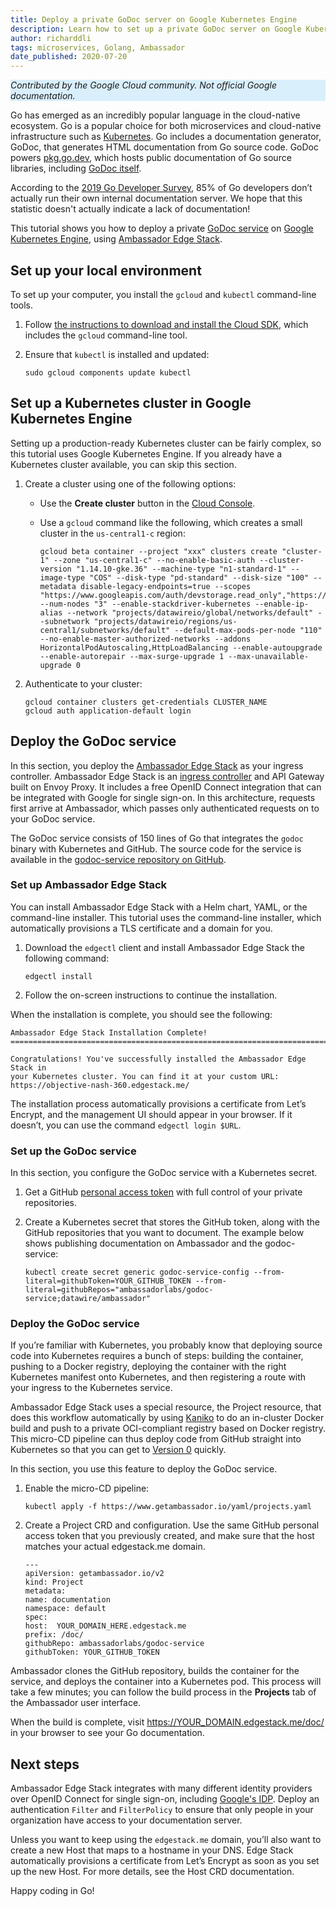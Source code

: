 ```yaml
---
title: Deploy a private GoDoc server on Google Kubernetes Engine
description: Learn how to set up a private GoDoc server on Google Kubernetes Engine.
author: richarddli
tags: microservices, Golang, Ambassador
date_published: 2020-07-20
---
```


<p style="background-color:#D9EFFC;"><i>Contributed by the Google Cloud community. Not official Google documentation.</i></p>

Go has emerged as an incredibly popular language in the cloud-native ecosystem. Go is a popular choice for both microservices and cloud-native infrastructure
such as [Kubernetes](https://kubernetes.io). Go includes a documentation generator, GoDoc, that generates HTML documentation from Go source code. GoDoc powers
[pkg.go.dev](https://pkg.go.dev/), which hosts public documentation of Go source libraries, including
[GoDoc itself](https://pkg.go.dev/golang.org/x/tools/cmd/godoc?tab=doc). 

According to the [2019 Go Developer Survey](https://blog.golang.org/survey2019-results), 85% of Go developers don’t actually run their own internal documentation 
server. We hope that this statistic doesn't actually indicate a lack of documentation!

This tutorial shows you how to deploy a private [GoDoc service](https://github.com/ambassadorlabs/godoc-service) on
[Google Kubernetes Engine](https://cloud.google.com/kubernetes-engine/), using [Ambassador Edge Stack](https://www.getambassador.io).

## Set up your local environment

To set up your computer, you install the `gcloud` and `kubectl` command-line tools.

1.  Follow [the instructions to download and install the Cloud SDK](https://cloud.google.com/sdk/downloads), which includes the `gcloud` command-line tool.
1.  Ensure that `kubectl` is installed and updated:

        sudo gcloud components update kubectl

## Set up a Kubernetes cluster in Google Kubernetes Engine

Setting up a production-ready Kubernetes cluster can be fairly complex, so this tutorial uses Google Kubernetes Engine. If you already have a Kubernetes cluster 
available, you can skip this section.

1.  Create a cluster using one of the following options:

    - Use the **Create cluster** button in the [Cloud Console](https://console.cloud.google.com/kubernetes).
    - Use a `gcloud` command like the following, which creates a small cluster in the `us-central1-c` region:

        ```
        gcloud beta container --project "xxx" clusters create "cluster-1" --zone "us-central1-c" --no-enable-basic-auth --cluster-version "1.14.10-gke.36" --machine-type "n1-standard-1" --image-type "COS" --disk-type "pd-standard" --disk-size "100" --metadata disable-legacy-endpoints=true --scopes "https://www.googleapis.com/auth/devstorage.read_only","https://www.googleapis.com/auth/logging.write","https://www.googleapis.com/auth/monitoring","https://www.googleapis.com/auth/servicecontrol","https://www.googleapis.com/auth/service.management.readonly","https://www.googleapis.com/auth/trace.append" --num-nodes "3" --enable-stackdriver-kubernetes --enable-ip-alias --network "projects/datawireio/global/networks/default" --subnetwork "projects/datawireio/regions/us-central1/subnetworks/default" --default-max-pods-per-node "110" --no-enable-master-authorized-networks --addons HorizontalPodAutoscaling,HttpLoadBalancing --enable-autoupgrade --enable-autorepair --max-surge-upgrade 1 --max-unavailable-upgrade 0
        ```

1.  Authenticate to your cluster:

        gcloud container clusters get-credentials CLUSTER_NAME
        gcloud auth application-default login

## Deploy the GoDoc service

In this section, you deploy the [Ambassador Edge Stack](https://www.getambassador.io) as your ingress controller. Ambassador Edge Stack is an
[ingress controller](https://www.getambassador.io/learn/kubernetes-glossary/ingress-controller/) and API Gateway built on Envoy Proxy. It includes a free OpenID
Connect integration that can be integrated with Google for single sign-on. In this architecture, requests first arrive at Ambassador, which passes only 
authenticated requests on to your GoDoc service.

The GoDoc service consists of 150 lines of Go that integrates the `godoc` binary with Kubernetes and GitHub. The source code for the service is available in the 
[godoc-service repository on GitHub](https://github.com/ambassadorlabs/godoc-service). 

### Set up Ambassador Edge Stack

You can install Ambassador Edge Stack with a Helm chart, YAML, or the command-line installer. This tutorial uses the command-line installer, which automatically 
provisions a TLS certificate and a domain for you.

1.  Download the `edgectl` client and install Ambassador Edge Stack the following command:

        edgectl install

1.  Follow the on-screen instructions to continue the installation.

When the installation is complete, you should see the following:
    
    Ambassador Edge Stack Installation Complete!
    ========================================================================
        
    Congratulations! You've successfully installed the Ambassador Edge Stack in
    your Kubernetes cluster. You can find it at your custom URL:
    https://objective-nash-360.edgestack.me/

The installation process automatically provisions a certificate from Let’s Encrypt, and the management UI should appear in your browser. If it doesn’t, you
can use the command `edgectl login $URL`. 

### Set up the GoDoc service

In this section, you configure the GoDoc service with a Kubernetes secret.

1.  Get a GitHub [personal access token](https://help.github.com/en/github/authenticating-to-github/creating-a-personal-access-token-for-the-command-line) with 
    full control of your private repositories.

1.  Create a Kubernetes secret that stores the GitHub token, along with the GitHub repositories that you want to document. The example below shows publishing 
    documentation on Ambassador and the godoc-service:

        kubectl create secret generic godoc-service-config --from-literal=githubToken=YOUR_GITHUB_TOKEN --from-literal=githubRepos="ambassadorlabs/godoc-service;datawire/ambassador"

### Deploy the GoDoc service

If you’re familiar with Kubernetes, you probably know that deploying source code into Kubernetes requires a bunch of steps: building the container, pushing to a 
Docker registry, deploying the container with the right Kubernetes manifest onto Kubernetes, and then registering a route with your ingress to the Kubernetes 
service. 

Ambassador Edge Stack uses a special resource, the Project resource, that does this workflow automatically by using
[Kaniko](https://github.com/GoogleContainerTools/kaniko) to do an in-cluster Docker build and push to a private OCI-compliant registry based on Docker registry.
This micro-CD pipeline can thus deploy code from GitHub straight into Kubernetes so that you can get to
[Version 0](http://getambassador.io/learn/kubernetes-glossary/version-0/) quickly. 

In this section, you use this feature to deploy the GoDoc service.

1.  Enable the micro-CD pipeline:

        kubectl apply -f https://www.getambassador.io/yaml/projects.yaml

1.  Create a Project CRD and configuration. Use the same GitHub personal access token that you previously created, and make sure that the host matches your 
    actual edgestack.me domain.

        ---
        apiVersion: getambassador.io/v2
        kind: Project
        metadata:
        name: documentation
        namespace: default
        spec:
        host:  YOUR_DOMAIN_HERE.edgestack.me
        prefix: /doc/
        githubRepo: ambassadorlabs/godoc-service
        githubToken: YOUR_GITHUB_TOKEN

Ambassador clones the GitHub repository, builds the container for the service, and deploys the container into a Kubernetes pod. This process will take a few 
minutes; you can follow the build process in the **Projects** tab of the Ambassador user interface.

When the build is complete, visit https://YOUR_DOMAIN.edgestack.me/doc/ in your browser to see your Go documentation.

## Next steps

Ambassador Edge Stack integrates with many different identity providers over OpenID Connect for single sign-on, including
[Google's IDP](https://www.getambassador.io/docs/latest/howtos/sso/google/). Deploy an authentication `Filter` and `FilterPolicy` to ensure that only people in 
your organization have access to your documentation server.

Unless you want to keep using the `edgestack.me` domain, you’ll also want to create a new Host that maps to a hostname in your DNS. Edge Stack automatically 
provisions a certificate from Let’s Encrypt as soon as you set up the new Host. For more details, see the Host CRD documentation.

Happy coding in Go!
